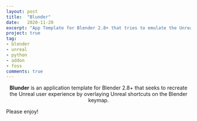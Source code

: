 ```yaml
---
layout: post
title:  "Blunder"
date:   2020-11-20
excerpt: "App Template for Blender 2.8+ that tries to emulate the Unreal UX"
project: true
tag:
- blender 
- unreal
- python
- addon
- foss
comments: true
---
```

    
<center><b>Blunder</b> is an application template for Blender 2.8+ that seeks to recreate the Unreal user experience by overlaying Unreal shortcuts on the Blender keymap.</center>
     
Please enjoy!

